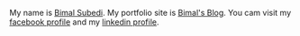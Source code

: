 My name is <a href="https://www.github.com/subedibimal">Bimal Subedi</a>. My portfolio site is <a href="https://www.subedibimal.com.np">Bimal's Blog</a>. You cam visit my <a href="https://www.facebook.com/bimalsubedi4">facebook profile</a> and my <a href="https://www.linkedin.com/in/bimalsubedi/">linkedin profile</a>.
